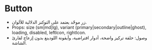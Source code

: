 # Button

- زر موحّد يعتمد على التوكنز الدلالية للألوان.
- Props: size (sm|md|lg), variant (primary|secondary|outline|ghost), loading, disabled, leftIcon, rightIcon.
- وصول: حلقة تركيز واضحة، أدوار افتراضية، وأيقونة اللودينغ بدون إزعاج لقارئ الشاشة.
